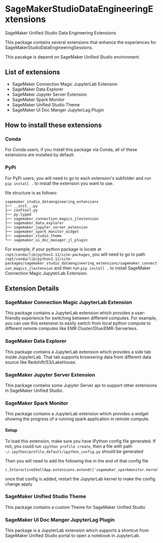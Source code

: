 # SageMakerStudioDataEngineeringExtensions

SageMaker Unified Studio Data Engineering Extensions

This package contains several extensions that enhance the experiences for SageMakerStudioDataEngineeringSessions.

This pacakge is depend on SageMaker Unified Studio environment.

## List of extensions

- SageMaker Connection Magic JupyterLab Extension
- SageMaker Data Explorer
- SageMaker Jupyter Server Extension
- SageMaker Spark Monitor
- SageMaker Unified Studio Theme
- SageMaker UI Doc Manger JupyterLag Plugin

## How to install these extensions

### Conda
For Conda users, if you install this package via Conda, all of these extensions are installed by default.

### PyPi
For PyPi users, you will need to go to each extension's subfolder and run `pip install .` to install the extension you want to use.

file structure is as follows:

```
sagemaker_studio_dataengineering_extensions
├── __init__.py
├── conftest.py
├── py.typed
├── sagemaker_connection_magics_jlextension
├── sagemaker_data_explorer
├── sagemaker_jupyter_server_extension
├── sagemaker_spark_monitor_widget
├── sagemaker_studio_theme
└── sagemaker_ui_doc_manager_jl_plugin
```

For example, if your python package is locate at `/opt/conda/lib/python3.11/site-packages`, you will need to go to path `/opt/conda/lib/python3.11/site-packages/sagemaker_studio_dataengineering_extensions/sagemaker_connection_magics_jlextension` and then run `pip install .` to install SageMaker Connection Magic JupyterLab Extension.

## Extension Details

### SageMaker Connection Magic JupyterLab Extension

This package contains a JupyterLab extension which provides a user-friendly experience for switching between different computes. For example, you can use this extension to easily switch from local python compute to different remote computes like EMR Cluster/Glue/EMR-Serverless.

### SageMaker Data Explorer

This package contains a JupyterLab extension which provides a side tab inside JupyterLab. That tab supports browsering data from different data source like Redshift/S3/LakeHouse.


### SageMaker Jupyter Server Extension

This package contains some Jupyter Server api to support other extensions in SageMaker Unified Studio.

### SageMaker Spark Monitor

This package contains a JupyterLab extension which provides a widget showing the progress of a running spark application in remote compute.

#### Setup

To load this extension, make sure you have iPython config file generated. If not, you could run `ipython profile create`, then a file with path `~/.ipython/profile_default/ipython_config.py` should be generated

Then you will need to add the following line in the end of that config file

```
c.InteractiveShellApp.extensions.extend(['sagemaker_sparkmonitor.kernelextension'])
```

once that config is added, restart the JupyterLab kernel to make the config change apply

### SageMaker Unified Studio Theme

This package contains a custom Theme for SageMaker Unified Studio

### SageMaker UI Doc Manger JupyterLag Plugin

This package is a JupyterLab extension which supports a shortcut from SageMaker Unified Studio portal to open a notebook in JupyterLab.